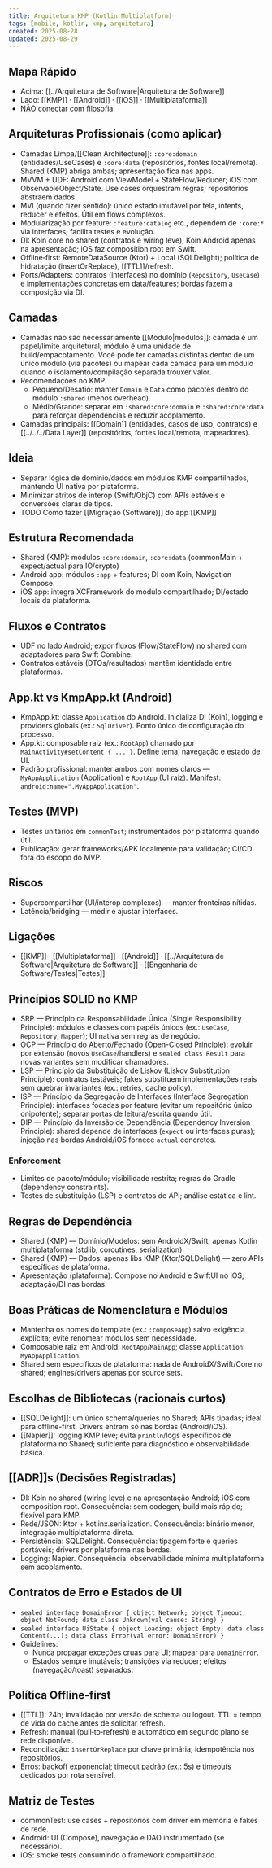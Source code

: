 ```yaml
---
title: Arquitetura KMP (Kotlin Multiplatform)
tags: [mobile, kotlin, kmp, arquitetura]
created: 2025-08-28
updated: 2025-08-29
---
```


## Mapa Rápido
- Acima: [[../Arquitetura de Software|Arquitetura de Software]] 
- Lado: [[KMP]] · [[Android]] · [[iOS]] · [[Multiplataforma]]
- NÃO conectar com filosofia

## Arquiteturas Profissionais (como aplicar)
- Camadas Limpa/[[Clean Architecture]]: `:core:domain` (entidades/UseCases) e `:core:data` (repositórios, fontes local/remota). Shared (KMP) abriga ambas; apresentação fica nas apps.
- MVVM + UDF: Android com ViewModel + StateFlow/Reducer; iOS com ObservableObject/State. Use cases orquestram regras; repositórios abstraem dados.
- MVI (quando fizer sentido): único estado imutável por tela, intents, reducer e efeitos. Útil em flows complexos.
- Modularização por feature: `:feature:catalog` etc., dependem de `:core:*` via interfaces; facilita testes e evolução.
- DI: Koin core no shared (contratos e wiring leve), Koin Android apenas na apresentação; iOS faz composition root em Swift.
- Offline‑first: RemoteDataSource (Ktor) + Local (SQLDelight); política de hidratação (insertOrReplace), [[TTL]]/refresh.
- Ports/Adapters: contratos (interfaces) no domínio (`Repository`, `UseCase`) e implementações concretas em data/features; bordas fazem a composição via DI.

## Camadas
- Camadas não são necessariamente [[Módulo|módulos]]: camada é um papel/limite arquitetural; módulo é uma unidade de build/empacotamento. Você pode ter camadas distintas dentro de um único módulo (via pacotes) ou mapear cada camada para um módulo quando o isolamento/compilação separada trouxer valor.
- Recomendações no KMP:
  - Pequeno/Desafio: manter `Domain` e `Data` como pacotes dentro do módulo `:shared` (menos overhead).
  - Médio/Grande: separar em `:shared:core:domain` e `:shared:core:data` para reforçar dependências e reduzir acoplamento.
- Camadas principais: [[Domain]] (entidades, casos de uso, contratos) e [[../../../Data Layer]] (repositórios, fontes local/remota, mapeadores).

## Ideia
- Separar lógica de domínio/dados em módulos KMP compartilhados, mantendo UI nativa por plataforma.
- Minimizar atritos de interop (Swift/ObjC) com APIs estáveis e conversões claras de tipos.
- TODO Como fazer [[Migração (Software)]] do app [[KMP]]

## Estrutura Recomendada
- Shared (KMP): módulos `:core:domain`, `:core:data` (commonMain + expect/actual para IO/crypto)
- Android app: módulos `:app` + features; DI com Koin, Navigation Compose.
- iOS app: integra XCFramework do módulo compartilhado; DI/estado locais da plataforma.

## Fluxos e Contratos
- UDF no lado Android; expor fluxos (Flow/StateFlow) no shared com adaptadores para Swift Combine.
- Contratos estáveis (DTOs/resultados) mantêm identidade entre plataformas.

## App.kt vs KmpApp.kt (Android)
- KmpApp.kt: classe `Application` do Android. Inicializa DI (Koin), logging e providers globais (ex.: `SqlDriver`). Ponto único de configuração do processo.
- App.kt: composable raiz (ex.: `RootApp`) chamado por `MainActivity#setContent { ... }`. Define tema, navegação e estado de UI.
- Padrão profissional: manter ambos com nomes claros — `MyAppApplication` (Application) e `RootApp` (UI raiz). Manifest: `android:name=".MyAppApplication"`.

## Testes (MVP)
- Testes unitários em `commonTest`; instrumentados por plataforma quando útil.
- Publicação: gerar frameworks/APK localmente para validação; CI/CD fora do escopo do MVP.

## Riscos
- Supercompartilhar (UI/interop complexos) — manter fronteiras nítidas.
- Latência/bridging — medir e ajustar interfaces.

## Ligações
- [[KMP]] · [[Multiplataforma]] · [[Android]] · [[../Arquitetura de Software|Arquitetura de Software]] · [[Engenharia de Software/Testes|Testes]]

## Princípios SOLID no KMP
- SRP — Princípio da Responsabilidade Única (Single Responsibility Principle): módulos e classes com papéis únicos (ex.: `UseCase`, `Repository`, `Mapper`); UI nativa sem regras de negócio.
- OCP — Princípio do Aberto/Fechado (Open-Closed Principle): evoluir por extensão (novos `UseCase`/handlers) e `sealed class Result` para novas variantes sem modificar chamadores.
- LSP — Princípio da Substituição de Liskov (Liskov Substitution Principle): contratos testáveis; fakes substituem implementações reais sem quebrar invariantes (ex.: retries, cache policy).
- ISP — Princípio da Segregação de Interfaces (Interface Segregation Principle): interfaces focadas por feature (evitar um repositório único onipotente); separar portas de leitura/escrita quando útil.
- DIP — Princípio da Inversão de Dependência (Dependency Inversion Principle): shared depende de interfaces (`expect` ou interfaces puras); injeção nas bordas Android/iOS fornece `actual` concretos.

### Enforcement
- Limites de pacote/módulo; visibilidade restrita; regras do Gradle (dependency constraints).
- Testes de substituição (LSP) e contratos de API; análise estática e lint.

## Regras de Dependência
- Shared (KMP) — Domínio/Modelos: sem AndroidX/Swift; apenas Kotlin multiplataforma (stdlib, coroutines, serialization).
- Shared (KMP) — Dados: apenas libs KMP (Ktor/SQLDelight) — zero APIs específicas de plataforma.
- Apresentação (plataforma): Compose no Android e SwiftUI no iOS; adaptação/DI nas bordas.

## Boas Práticas de Nomenclatura e Módulos
- Mantenha os nomes do template (ex.: `:composeApp`) salvo exigência explícita; evite renomear módulos sem necessidade.
- Composable raiz em Android: `RootApp`/`MainApp`; classe `Application`: `MyAppApplication`.
- Shared sem específicos de plataforma: nada de AndroidX/Swift/Core no shared; engines/drivers apenas por source sets.

## Escolhas de Bibliotecas (racionais curtos)
- [[SQLDelight]]: um único schema/queries no Shared; APIs tipadas; ideal para offline-first. Drivers entram só nas bordas (Android/iOS).
- [[Napier]]: logging KMP leve; evita `println`/logs específicos de plataforma no Shared; suficiente para diagnóstico e observabilidade básica.

## [[ADR]]s (Decisões Registradas)
- DI: Koin no shared (wiring leve) e na apresentação Android; iOS com composition root. Consequência: sem codegen, build mais rápido; flexível para KMP.
- Rede/JSON: Ktor + kotlinx.serialization. Consequência: binário menor, integração multiplataforma direta.
- Persistência: SQLDelight. Consequência: tipagem forte e queries portáveis; drivers por plataforma nas bordas.
- Logging: Napier. Consequência: observabilidade mínima multiplataforma sem acoplamento.

## Contratos de Erro e Estados de UI
- `sealed interface DomainError { object Network; object Timeout; object NotFound; data class Unknown(val cause: String) }`
- `sealed interface UiState { object Loading; object Empty; data class Content(...); data class Error(val error: DomainError) }`
- Guidelines:
  - Nunca propagar exceções cruas para UI; mapear para `DomainError`.
  - Estados sempre imutáveis; transições via reducer; efeitos (navegação/toast) separados.


## Política Offline‑first
- [[TTL]]: 24h; invalidação por versão de schema ou logout. TTL = tempo de vida do cache antes de solicitar refresh.
- Refresh: manual (pull‑to‑refresh) e automático em segundo plano se rede disponível.
- Reconciliação: `insertOrReplace` por chave primária; idempotência nos repositórios.
- Erros: backoff exponencial; timeout padrão (ex.: 5s) e timeouts dedicados por rota sensível.

## Matriz de Testes
- commonTest: use cases + repositórios com driver em memória e fakes de rede.
- Android: UI (Compose), navegação e DAO instrumentado (se necessário).
- iOS: smoke tests consumindo o framework compartilhado.
